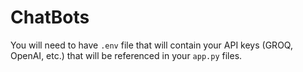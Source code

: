 # ChatBots

You will need to have `.env` file that will contain your API keys (GROQ, OpenAI, etc.) that will be referenced in your `app.py` files.
